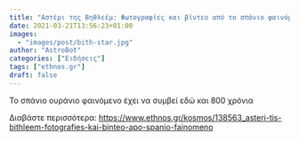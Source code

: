 ```yaml
---
title: "Αστέρι της Βηθλεέμ: Φωτογραφίες και βίντεο από το σπάνιο φαινόμενο"
date: 2021-03-21T13:56:23+01:00
images:
  - "images/post/bith-star.jpg"
author: "AstroBot"
categories: ["Ειδήσεις"]
tags: ["ethnos.gr"]
draft: false
---
```


Το σπάνιο ουράνιο φαινόμενο έχει να συμβεί εδώ και 800 χρόνια

Διαβάστε περισσότερα: https://www.ethnos.gr/kosmos/138563_asteri-tis-bithleem-fotografies-kai-binteo-apo-spanio-fainomeno
